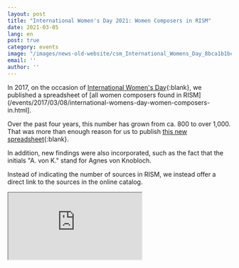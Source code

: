 ```yaml
---
layout: post
title: "International Women's Day 2021: Women Composers in RISM"
date: 2021-03-05
lang: en
post: true
category: events
image: "/images/news-old-website/csm_International_Womens_Day_8bca1b1bc8.png"
email: ''
author: ''
---
```


In 2017, on the occasion of [International Women's Day](https://www.internationalwomensday.com/About){:blank}, we published a spreadsheet of [all women composers found in RISM](/events/2017/03/08/international-womens-day-women-composers-in.html].  

Over the past four years, this number has grown from ca. 800 to over 1,000. That was more than enough reason for us to publish [this new spreadsheet](https://docs.google.com/spreadsheets/d/1H1I4C5Fkww-EbPhK3_1XpZk6I1FxYFEFIGDjm-S3hXk/edit?usp=sharing){:blank}.  

In addition, new findings were also incorporated, such as the fact that the initials "A. von K." stand for Agnes von Knobloch.  

Instead of indicating the number of sources in RISM, we instead offer a direct link to the sources in the online catalog.  

<iframe src="https://docs.google.com/spreadsheets/d/e/2PACX-1vRVlgcXbLkAvhwMphb9ZwRr5BKuA19CEqFu4pryKy63PimksSqXN81dVf6ex-OW8rdql-JQEF__9HFo/pubhtml?widget=true&amp;headers=false"></iframe>
